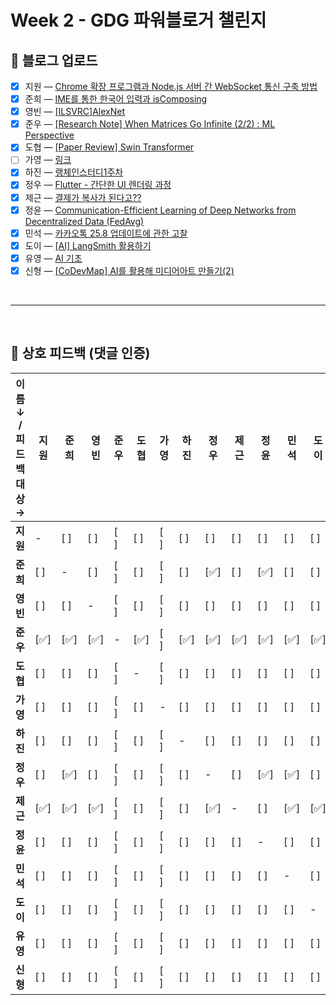 # Week 2 - GDG 파워블로거 챌린지

## 📝 블로그 업로드
- [x] 지원 — [Chrome 확장 프로그램과 Node.js 서버 간 WebSocket 통신 구축 방법](https://easy1nhard2.tistory.com/30)
- [x] 준희 — [IME를 통한 한국어 입력과 isComposing](https://velog.io/@kjuni1914/IME를-통한-한국어-입력과-isComposing)
- [x] 영빈 — [[ILSVRC]AlexNet](https://velog.io/@lzcuro/OverviewAlexNet1)
- [x] 준우 — [[Research Note] When Matrices Go Infinite (2/2) : ML Perspective](https://velog.io/@melon-chicken/Research-Note-When-Matrices-Go-Infinite-22-ML-Perspective)
- [x] 도협 — [[Paper Review] Swin Transformer](https://dohyeoplim.medium.com/paper-review-swin-transformer-93197dcf6151)
- [ ] 가영 — [링크]()
- [x] 하진 — [랭체인스터디1주차](https://pajingi.tistory.com/m/4)
- [x] 정우 — [Flutter - 간단한 UI 렌더링 과정](https://velog.io/@yjw326/Flutter-%EA%B0%84%EB%8B%A8%ED%95%9C-UI-%EB%A0%8C%EB%8D%94%EB%A7%81-%EA%B3%BC%EC%A0%95)
- [x] 제근 — [결제가 복사가 된다고??](https://cndowy21.tistory.com/53)
- [x] 정윤 — [Communication-Efficient Learning of Deep Networks from Decentralized Data (FedAvg)](https://velog.io/@itisyijy/Review-Communication-Efficient-Learning-of-Deep-Networksfrom-Decentralized-Data-FedAvg)
- [x] 민석 — [카카오톡 25.8 업데이트에 관한 고찰](https://blog.naver.com/beaprotagonist/224032643590)
- [x] 도이 — [[AI] LangSmith 활용하기](https://velog.io/@kimm00/AI-LangSmith-활용하기)
- [x] 유영 — [AI 기초](https://velog.io/@yuyoung924/AI-기초-LLM과-RAG-그리고-Lang-Chain)
- [x] 신형 — [[CoDevMap] AI를 활용해 미디어아트 만들기(2)](https://velog.io/@shinh09/CoDevMap-AI%EB%A5%BC-%ED%99%9C%EC%9A%A9%ED%95%B4-%EB%AF%B8%EB%94%94%EC%96%B4%EC%95%84%ED%8A%B8-%EB%A7%8C%EB%93%A4%EA%B8%B02)

<br>

---

<br>

## 💬 상호 피드백 (댓글 인증)

| 이름 ↓ / 피드백 대상 → | 지원  | 준희  | 영빈  | 준우  | 도협  | 가영  | 하진  | 정우  | 제근  | 정윤  | 민석  | 도이  | 유영  | 신형  |
| --------------- | --- | --- | --- | --- | --- | --- | --- | --- | --- | --- | --- | --- | --- | --- |
| **지원**          | -   | [ ] | [ ] | [ ] | [ ] | [ ] | [ ] | [ ] | [ ] | [ ] | [ ] | [ ] | [ ] | [ ] |
| **준희**          | [ ] | -   | [ ] | [ ] | [ ] | [ ] | [ ] | [✅] | [ ] | [✅] | [ ] | [ ] | [ ] | [ ] |
| **영빈**          | [ ] | [ ] | -   | [ ] | [ ] | [ ] | [ ] | [ ] | [ ] | [ ] | [ ] | [ ] | [ ] | [ ] |
| **준우**          | [✅] | [✅] | [✅] | -   | [✅] | [ ] | [✅] | [✅] | [✅] | [✅] | [✅] | [✅] | [✅] | [✅] |
| **도협**          | [ ] | [ ] | [ ] | [ ] | -   | [ ] | [ ] | [ ] | [ ] | [ ] | [ ] | [ ] | [ ] | [ ] |
| **가영**          | [ ] | [ ] | [ ] | [ ] | [ ] | -   | [ ] | [ ] | [ ] | [ ] | [ ] | [ ] | [ ] | [ ] |
| **하진**          | [ ] | [ ] | [ ] | [ ] | [ ] | [ ] | -   | [ ] | [ ] | [ ] | [ ] | [ ] | [ ] | [ ] |
| **정우**          | [ ] | [✅] | [ ] | [ ] | [ ] | [ ] | [ ] | -   | [ ] | [✅] | [✅] | [ ] | [ ] | [ ] |
| **제근**          | [✅] | [✅] | [✅] | [ ] | [ ] | [ ] | [ ] | [✅] | -   | [ ] | [✅] | [✅] | [ ] | [✅] |
| **정윤**          | [ ] | [ ] | [ ] | [ ] | [ ] | [ ] | [ ] | [ ] | [ ] | -   | [ ] | [ ] | [ ] | [ ] |
| **민석**          | [ ] | [ ] | [ ] | [ ] | [ ] | [ ] | [ ] | [ ] | [ ] | [ ] | -   | [ ] | [ ] | [ ] |
| **도이**          | [ ] | [ ] | [ ] | [ ] | [ ] | [ ] | [ ] | [ ] | [ ] | [ ] | [ ] | -   | [ ] | [ ] |
| **유영**          | [ ] | [ ] | [ ] | [ ] | [ ] | [ ] | [ ] | [ ] | [ ] | [ ] | [ ] | [ ] | -   | [ ] |
| **신형**          | [ ] | [ ] | [ ] | [ ] | [ ] | [ ] | [ ] | [ ] | [ ] | [ ] | [ ] | [ ] | [ ] | -   |
